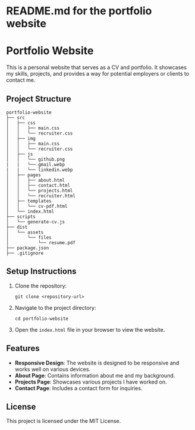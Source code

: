 # README.md for the portfolio website

# Portfolio Website

This is a personal website that serves as a CV and portfolio. It showcases my skills, projects, and provides a way for potential employers or clients to contact me.

## Project Structure

```
portfolio-website
├── src
│   ├── css
│   │   ├── main.css
│   │   └── recruiter.css
│   ├── img
│   │   ├── main.css
│   │   └── recruiter.css
│   ├── js
│   │   └── github.png
|   |   └── gmail.webp
|   |   └── linkedin.webp
│   ├── pages
│   │   ├── about.html
│   │   ├── contact.html
│   │   └── projects.html
│   │   └── recruiter.html
│   ├── templates
│   │   └── cv-pdf.html
│   └── index.html
├── scripts
│   └── generate-cv.js
├── dist
│   └── assets
│       └── files
│           └── resume.pdf
├── package.json
├── .gitignore
```

## Setup Instructions

1. Clone the repository:
   ```
   git clone <repository-url>
   ```

2. Navigate to the project directory:
   ```
   cd portfolio-website
   ```

3. Open the `index.html` file in your browser to view the website.

## Features

- **Responsive Design**: The website is designed to be responsive and works well on various devices.
- **About Page**: Contains information about me and my background.
- **Projects Page**: Showcases various projects I have worked on.
- **Contact Page**: Includes a contact form for inquiries.

## License

This project is licensed under the MIT License.
